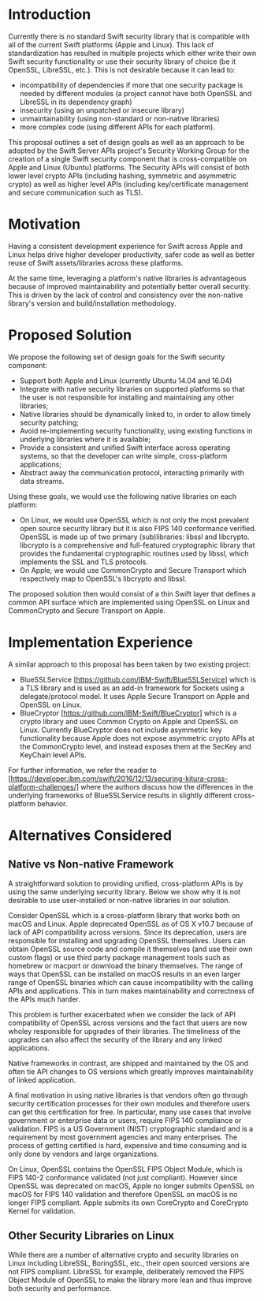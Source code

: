 # Introduction

Currently there is no standard Swift security library that is compatible with all of the current Swift platforms (Apple and Linux). This lack of standardization has resulted in multiple projects which either write their own Swift security functionality or use their security library of choice (be it OpenSSL, LibreSSL, etc.).  This is not desirable because it can lead to:
- incompatibility of dependencies if more that one security package is needed by different modules (a project cannot have both OpenSSL and LibreSSL in its dependency graph)
- insecurity (using an unpatched or insecure library)
- unmaintainability (using non-standard or non-native libraries)
- more complex code (using different APIs for each platform).

This proposal outlines a set of design goals as well as an approach to be adopted by the Swift Server APIs project's Security Working Group for the creation of a single Swift security component that is cross-compatible on Apple and Linux (Ubuntu) platforms. The Security APIs will consist of both lower level crypto APIs (including hashing, symmetric and asymmetric crypto) as well as higher level APIs (including key/certificate management and secure communication such as TLS).

# Motivation

Having a consistent development experience for Swift across Apple and Linux helps drive higher developer productivity, safer code as well as better reuse of Swift assets/libraries across these platforms. 

At the same time, leveraging a platform's native libraries is advantageous because of improved maintainability and potentially better overall security. This is driven by the lack of control and consistency over the non-native library's version and build/installation methodology.

# Proposed Solution

We propose the following set of design goals for the Swift security component:

- Support both Apple and Linux (currently Ubuntu 14.04 and 16.04)
- Integrate with native security libraries on supported platforms so that the user is not responsible for installing and maintaining any other libraries;
- Native libraries should be dynamically linked to, in order to allow timely security patching; 
- Avoid re-implementing security functionality, using existing functions in underlying libraries where it is available;
- Provide a consistent and unified Swift interface across operating systems, so that the developer can write simple, cross-platform applications;
- Abstract away the communication protocol, interacting primarily with data streams.

Using these goals, we would use the following native libraries on each platform:
 - On Linux, we would use OpenSSL which is not only the most prevalent open source security library but it is also FIPS 140 conformance verified. OpenSSL is made up of two primary (sub)libraries: libssl and libcrypto. libcrypto is a comprehensive and full-featured cryptographic library that provides the fundamental cryptographic routines used by libssl, which implements the SSL and TLS protocols.
 - On Apple, we would use CommonCrypto and Secure Transport which respectively map to OpenSSL's libcrypto and libssl.

The proposed solution then would consist of a thin Swift layer that defines a common API surface which are implemented using OpenSSL on Linux and CommonCrypto and Secure Transport on Apple.

# Implementation Experience

A similar approach to this proposal has been taken by two existing project:
- BlueSSLService [https://github.com/IBM-Swift/BlueSSLService] which is a TLS library and is used as an add-in framework for Sockets using a delegate/protocol model. It uses Apple Secure Transport on Apple and OpenSSL on Linux.
- BlueCryptor [https://github.com/IBM-Swift/BlueCryptor] which is a crypto library and uses Common Crypto on Apple and OpenSSL on Linux.  Currently BlueCryptor does not include asymmetric key functionality because Apple does not expose asymmetric crypto APIs at the CommonCrypto level, and instead exposes them at the SecKey and KeyChain level APIs.
 
For further information, we refer the reader to [https://developer.ibm.com/swift/2016/12/13/securing-kitura-cross-platform-challenges/] where the authors discuss how the differences in the underlying frameworks of BlueSSLService results in slightly different cross-platform behavior.

# Alternatives Considered

## Native vs Non-native Framework

A straightforward solution to providing unified, cross-platform APIs is by using the same underlying security library. Below we show why it is not desirable to use user-installed or non-native libraries in our solution. 

Consider OpenSSL which is a cross-platform library that works both on macOS and Linux. Apple deprecated OpenSSL as of OS X v10.7 because of lack of API compatibility across versions. Since its deprecation, users are responsible for installing and upgrading OpenSSL themselves. Users can obtain OpenSSL source code and compile it themselves (and use their own custom flags) or use third party package management tools such as homebrew or macport or download the binary themselves. The range of ways that OpenSSL can be installed on macOS results in an even larger range of OpenSSL binaries which can cause incompatibility with the calling APIs and applications. This in turn makes maintainability and correctness of the APIs much harder.

This problem is further exacerbated when we consider the lack of API compatibility of OpenSSL across versions and the fact that users are now wholey responsible for upgrades of their libraries. The timeliness of the upgrades can also affect the security of the library and any linked applications.

Native frameworks in contrast, are shipped and maintained by the OS and often tie API changes to OS versions which greatly improves maintainability of linked application. 

A final motivation in using native libraries is that vendors often go through security certification processes for their own modules and therefore users can get this certification for free. In particular, many use cases that involve government or enterprise data or users, require FIPS 140 compliance or validation. FIPS is a US Government (NIST) cryptographic standard and is a requirement by most government agencies and many enterprises. The process of getting certified  is hard, expensive and time consuming and is only done by vendors and large organizations. 

On Linux, OpenSSL contains the OpenSSL FIPS Object Module, which is FIPS 140-2 conformance validated (not just compliant). However since OpenSSL was deprecated on macOS, Apple no longer submits OpenSSL on macOS for FIPS 140 validation and therefore OpenSSL on macOS is no longer FIPS compliant. Apple submits its own CoreCrypto and CoreCrypto Kernel for validation.


## Other Security Libraries on Linux

While there are a number of alternative crypto and security libraries on Linux including LibreSSL, BoringSSL, etc., their open sourced versions are not FIPS compliant. LibreSSL for example, deliberately removed the FIPS Object Module of OpenSSL to make the library more lean and thus improve both security and performance. 
